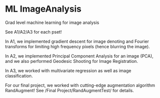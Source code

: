 # ML ImageAnalysis
 Grad level machine learning for image analysis

See A1/A2/A3 for each pset! 

In A1, we implemented gradient descent for image denoting and Fourier transforms for limiting high frequency pixels (hence blurring the image).

In A2, we implemented Principal Component Analysis for an image (PCA), and we also performed Geodesic Shooting for Image Registration.

In A3, we worked with multivariate regression as well as image classification.

For our final project, we worked with cutting-edge augmentation algorithm RandAugment! See /Final Project/RandAugmentTest/ for details.